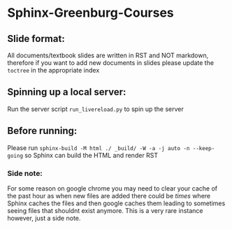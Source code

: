 # Sphinx-Greenburg-Courses

## Slide format:
All documents/textbook slides are written in RST and NOT markdown, therefore if you want to add new documents in slides please update the `toctree` in the appropriate index

## Spinning up a local server:
Run the server script `run_livereload.py` to spin up the server

## Before running:
Please run `sphinx-build -M html ./ _build/ -W -a -j auto -n --keep-going` so Sphinx can build the HTML and render RST

### Side note:
For some reason on google chrome you may need to clear your cache of the past hour as when new files are added there could be *times* where Sphinx caches the files and then google caches them leading to sometimes seeing files that shouldnt exist anymore. This is a very rare instance however, just a side note.